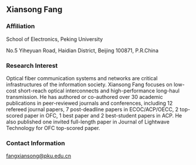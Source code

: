 ## Xiansong Fang
### Affiliation
School of Electronics, Peking University

No.5 Yiheyuan Road, Haidian District, Beijing 100871, P.R.China


### Research Interest
Optical fiber communication systems and networks are critical infrastructures of the information society. Xiansong Fang focuses on low-cost short-reach optical interconnects and high-performance long-haul transmission. He has authored or co-authored over 30 academic publications in peer-reviewed journals and conferences, including 12 refereed journal papers,
7 post-deadline papers in ECOC/ACP/OECC, 2 top-scored paper in OFC, 1 best paper and 2 best-student papers in ACP. He also published one invited full-length paper in Journal of Lightwave Technology for OFC top-scored paper.

### Contact Information
fangxiansong@pku.edu.cn
